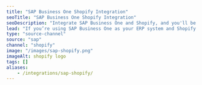 ```yaml
---
title: "SAP Business One Shopify Integration"
seoTitle: "SAP Business One Shopify Integration"
seoDescription: "Integrate SAP Business One and Shopify, and you'll be able to streamline your workflow, simplify the ordering process and save time - and money. Find out more about how a SAP Business One Shopify Integration can help your business."
lead: "If you’re using SAP Business One as your ERP system and Shopify as your ecommerce platform, you’ll want to keep them in sync to ensure that your customers see accurate stock availability and pricing. Let Stock2Shop integrate SAP Business One and Shopify for a more efficient workflow. Here’s what you’ll be able to do."
type: "source-channel"
source: "sap"
channel: "shopify"
image: "/images/sap-shopify.png"
imageAlt: shopify logo
tags: []
aliases:
    - /integrations/sap-shopify/
---
```

    